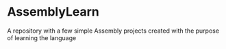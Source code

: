 # AssemblyLearn
A repository with a few simple Assembly projects created with the purpose of learning the language
